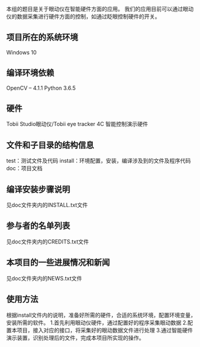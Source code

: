 本组的题目是关于眼动仪在智能硬件方面的应用。
我们的应用目前可以通过眼动仪的数据采集进行硬件方面的控制，如通过眨眼控制硬件的开关。

项目所在的系统环境
---
Windows 10

编译环境依赖
---
OpenCV – 4.1.1
Python 3.6.5

硬件
---
Tobii Studio眼动仪/Tobii eye tracker 4C
智能控制演示硬件

文件和子目录的结构信息
---
test：测试文件及代码
install：环境配置，安装，编译涉及到的文件及程序代码
doc：项目文档

编译安装步骤说明
---
见doc文件夹内的INSTALL.txt文件

参与者的名单列表
---
见doc文件夹内的CREDITS.txt文件

本项目的一些进展情况和新闻
---
见doc文件夹内的NEWS.txt文件

使用方法
---
根据install文件内的说明，准备好所需的硬件，合适的系统环境，配置环境变量，安装所需的软件。
1.首先利用眼动仪硬件，通过配置好的程序采集眼动数据
2.配置本项目，接入对应的接口，将采集好的眼动数据文件进行处理
3.通过智能硬件演示装置，识别处理后的文件，完成本项目所实现的操作。
